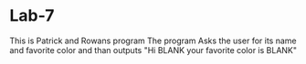 # Lab-7
This is Patrick and Rowans program 
The program Asks the user for its name and favorite color and than outputs "Hi BLANK your favorite color is BLANK"
